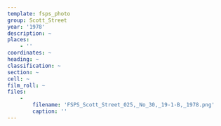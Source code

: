 ```yaml
---
template: fsps_photo
group: Scott_Street
year: '1978'
description: ~
places:
    - ''
coordinates: ~
heading: ~
classification: ~
section: ~
cell: ~
film_roll: ~
files:
    -
        filename: 'FSPS_Scott_Street_025,_No_30,_19-1-B,_1978.png'
        caption: ''
---
```

